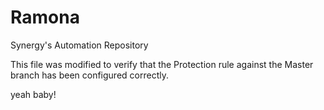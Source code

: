 # Ramona
Synergy's Automation Repository

This file was modified to verify that the Protection rule against the Master branch has been configured correctly.

yeah baby!
